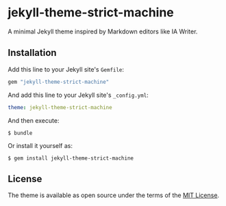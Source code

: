 # jekyll-theme-strict-machine

A minimal Jekyll theme inspired by Markdown editors like IA Writer.

## Installation

Add this line to your Jekyll site's `Gemfile`:

```ruby
gem "jekyll-theme-strict-machine"
```

And add this line to your Jekyll site's `_config.yml`:

```yaml
theme: jekyll-theme-strict-machine
```

And then execute:

    $ bundle

Or install it yourself as:

    $ gem install jekyll-theme-strict-machine

## License

The theme is available as open source under the terms of the [MIT License](https://opensource.org/licenses/MIT).

